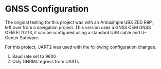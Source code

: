 # GNSS Configuration
The original testing for this project was with an Ardusimple UBX ZED R9P, left over from a navigation project.
This version uses a GNSS OEM GNSS OEM ELT0113, it can be configured using a standard USB cable and U-Center Software.

For this project, UART2 was used with the following configuration changes.

1. Baud rate set to 9600
2. Only GNRMC egress from UARTs

